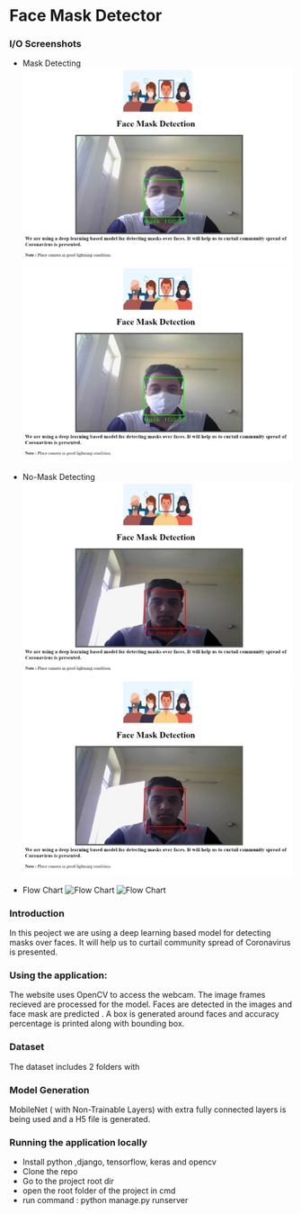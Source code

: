 # Face Mask Detector

### I/O Screenshots

- Mask Detecting 
![Mask Detecting](https://github.com/PrakharJindal/Face-Mask-Detection/blob/main/media/Mask.jpeg)
![Mask Detecting](https://github.com/PrakharJindal/Face-Mask-Detection/blob/main/media/Mask-small.jpeg)
- No-Mask Detecting
![No-Mask Detecting](https://github.com/PrakharJindal/Face-Mask-Detection/blob/main/media/NoMask.jpeg)
![No-Mask Detecting](https://github.com/PrakharJindal/Face-Mask-Detection/blob/main/media/NoMask(Small).jpeg)

- Flow Chart
![Flow Chart](https://github.com/PrakharJindal/Face-Mask-Detection/blob/main/media/flowchart.jpeg)
![Flow Chart](https://github.com/PrakharJindal/Face-Mask-Detection/blob/main/media/flowchart(Small).jpeg)

### Introduction

In this peoject we are using a deep learning based model for detecting masks over faces. It will help us to curtail community spread of Coronavirus is presented.

### Using the application:

The website uses OpenCV to access the webcam. The image frames recieved are processed for the model. Faces are detected in the images and face mask are predicted . A box is generated around faces and accuracy percentage is printed along with bounding box.

### Dataset

The dataset includes 2 folders with

### Model Generation

MobileNet ( with Non-Trainable Layers) with extra fully connected layers is being used and a H5 file is generated.

### Running the application locally

- Install python ,django, tensorflow, keras and opencv
- Clone the repo
- Go to the project root dir
- open the root folder of the project in cmd
- run command : python manage.py runserver
